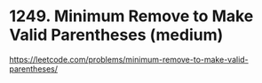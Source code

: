 # 1249. Minimum Remove to Make Valid Parentheses (medium)

https://leetcode.com/problems/minimum-remove-to-make-valid-parentheses/

